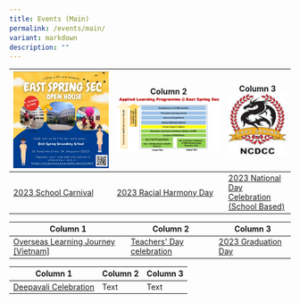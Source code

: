 ```yaml
---
title: Events (Main)
permalink: /events/main/
variant: markdown
description: ""
---
```

| ![ES Open House 2023](/images/2023%20esss%20open%20house.JPG) | Column 2![ALP](/images/alp.jpg) | Column 3![NCDCC](/images/ncdcc.png) |
| ----- | ------ | ------- |
|[2023 School Carnival](/events/schoolcarnival2023/)   | [2023 Racial Harmony Day](/events/rhd2023/)     | [2023 National Day Celebration (School Based)](/events/ndp2023/)    |



| Column 1 | Column 2 | Column 3 |
| -------- | -------- | -------- |
| [Overseas Learning Journey [Vietnam]](/events/olj2023)     | [Teachers' Day celebration](/events/td2023)     | [2023 Graduation Day](/events/gradday2023)     |



| Column 1 | Column 2 | Column 3 |
| -------- | -------- | -------- |
| [Deepavali Celebration](/events/deepavali2023)     | Text     | Text     |



